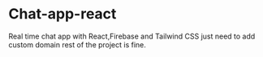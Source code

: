 # Chat-app-react
Real time chat app with React,Firebase and Tailwind CSS
just need to add custom domain rest of the project is fine.
